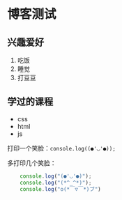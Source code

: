 # 博客测试

## 兴趣爱好
1. 吃饭
2. 睡觉
3. 打豆豆

## 学过的课程
* css
* html
* js
  
打印一个笑脸：`console.log((●'◡'●));`

多打印几个笑脸：
```javascript
    console.log("(●'◡'●)");
    console.log("(*^_^*)");
    console.log("o(*￣▽￣*)ブ")
```